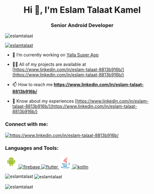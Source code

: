 <h1 align="center">Hi 👋, I'm Eslam Talaat Kamel</h1>
<h3 align="center">Senior Android Developer</h3>

<p align="left"> <img src="https://komarev.com/ghpvc/?username=eslamtalaat&label=Profile%20views&color=0e75b6&style=flat" alt="eslamtalaat" /> </p>

<p align="left"> <a href="https://github.com/ryo-ma/github-profile-trophy"><img src="https://github-profile-trophy.vercel.app/?username=eslamtalaat" alt="eslamtalaat" /></a> </p>

- 🔭 I’m currently working on [Yalla Super App](https://play.google.com/store/apps/details?id=io.paysky.yalla&hl=ar)

- 👨‍💻 All of my projects are available at [https://www.linkedin.com/in/eslam-talaat-8813b916b/](https://www.linkedin.com/in/eslam-talaat-8813b916b/)

- 📫 How to reach me **https://www.linkedin.com/in/eslam-talaat-8813b916b/**

- 📄 Know about my experiences [https://www.linkedin.com/in/eslam-talaat-8813b916b/](https://www.linkedin.com/in/eslam-talaat-8813b916b/)

<h3 align="left">Connect with me:</h3>
<p align="left">
<a href="https://linkedin.com/in/https://www.linkedin.com/in/eslam-talaat-8813b916b/" target="blank"><img align="center" src="https://raw.githubusercontent.com/rahuldkjain/github-profile-readme-generator/master/src/images/icons/Social/linked-in-alt.svg" alt="https://www.linkedin.com/in/eslam-talaat-8813b916b/" height="30" width="40" /></a>
</p>

<h3 align="left">Languages and Tools:</h3>
<p align="left"> <a href="https://developer.android.com" target="_blank" rel="noreferrer"> <img src="https://raw.githubusercontent.com/devicons/devicon/master/icons/android/android-original-wordmark.svg" alt="android" width="40" height="40"/> </a> <a href="https://firebase.google.com/" target="_blank" rel="noreferrer"> <img src="https://www.vectorlogo.zone/logos/firebase/firebase-icon.svg" alt="firebase" width="40" height="40"/> </a> <a href="https://flutter.dev" target="_blank" rel="noreferrer"> <img src="https://www.vectorlogo.zone/logos/flutterio/flutterio-icon.svg" alt="flutter" width="40" height="40"/> </a> <a href="https://www.java.com" target="_blank" rel="noreferrer"> <img src="https://raw.githubusercontent.com/devicons/devicon/master/icons/java/java-original.svg" alt="java" width="40" height="40"/> </a> <a href="https://kotlinlang.org" target="_blank" rel="noreferrer"> <img src="https://www.vectorlogo.zone/logos/kotlinlang/kotlinlang-icon.svg" alt="kotlin" width="40" height="40"/> </a> </p>

<p><img align="left" src="https://github-readme-stats.vercel.app/api/top-langs?username=eslamtalaat&show_icons=true&locale=en&layout=compact" alt="eslamtalaat" /></p>

<p>&nbsp;<img align="center" src="https://github-readme-stats.vercel.app/api?username=eslamtalaat&show_icons=true&locale=en" alt="eslamtalaat" /></p>

<p><img align="center" src="https://github-readme-streak-stats.herokuapp.com/?user=eslamtalaat&" alt="eslamtalaat" /></p>
